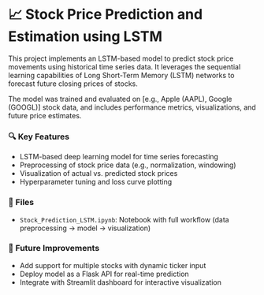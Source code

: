 # 📈 Stock Price Prediction and Estimation using LSTM

This project implements an LSTM-based model to predict stock price movements using historical time series data. It leverages the sequential learning capabilities of Long Short-Term Memory (LSTM) networks to forecast future closing prices of stocks.

The model was trained and evaluated on [e.g., Apple (AAPL), Google (GOOGL)] stock data, and includes performance metrics, visualizations, and future price estimates.

### 🔍 Key Features
- LSTM-based deep learning model for time series forecasting
- Preprocessing of stock price data (e.g., normalization, windowing)
- Visualization of actual vs. predicted stock prices
- Hyperparameter tuning and loss curve plotting

### 📁 Files
- `Stock_Prediction_LSTM.ipynb`: Notebook with full workflow (data preprocessing → model → visualization)

### 🚀 Future Improvements
- Add support for multiple stocks with dynamic ticker input
- Deploy model as a Flask API for real-time prediction
- Integrate with Streamlit dashboard for interactive visualization
